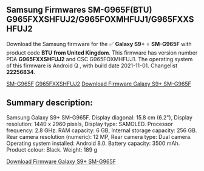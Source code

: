 <h2>Samsung Firmwares SM-G965F(BTU) G965FXXSHFUJ2/G965FOXMHFUJ1/G965FXXSHFUJ2</h2>
Download the Samsung firmware for the ✅ <strong>Galaxy S9+ </strong> ⭐ <strong>SM-G965F</strong> with product code <strong>BTU</strong> <strong> from United Kingdom</strong>. This firmware has version number PDA <strong>G965FXXSHFUJ2</strong> and CSC G965FOXMHFUJ1. The operating system of this firmware is Android Q , with build date 2021-11-01. Changelist <strong>22256834</strong>.


[SM-G965F](https://samfirm.shop/samsung/model/SM-G965F)
[G965FXXSHFUJ2](https://samfirm.shop/samsung/pda/G965FXXSHFUJ2)
[Download Firmware Galaxy S9+ SM-G965F](https://samfirm.shop/samsung/firmware/471299)
<h2>Summary description:</h2>
<p>Samsung Galaxy S9+ SM-G965F. Display diagonal: 15.8 cm (6.2"), Display resolution: 1440 x 2960 pixels, Display type: SAMOLED. Processor frequency: 2.8 GHz. RAM capacity: 6 GB, Internal storage capacity: 256 GB. Rear camera resolution (numeric): 12 MP, Rear camera type: Dual camera. Operating system installed: Android 8.0. Battery capacity: 3500 mAh. Product colour: Black. Weight: 189 g</p>


[Download Firmware Galaxy S9+ SM-G965F](https://samfirm.shop/samsung/firmware/471299)
